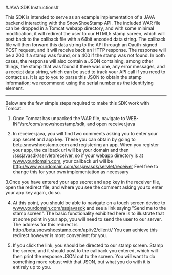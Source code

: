 #JAVA SDK Instructions#

This SDK is intended to serve as an example implementation of a JAVA backend interacting
with the SnowShoeStamp API. The included WAR file can be dropped in a Tomcat webapp directory,
and with some minimal modification, it will redirect the user to our HTML5 stamp screen, which 
will post back to the callback file with a 64bit encoded data string. The callback file will then 
forward this data string to the API through an Oauth-signed POST request, and it will receive back 
an HTTP response. The response will be a 200 if a stamp was found, or a 400 if the stamp was not found.
In both cases, the response will also contain a JSON containing, among other things, the stamp that
was found if there was one, any error messages, and a receipt data string, which can be used to 
track your API call if you need to contact us. It is up to you to parse this JSON to obtain the stamp 
information; we recommend using the serial number as the identifying element.

---

Below are the few simple steps required to make this SDK work with Tomcat.

1. Once Tomcat has unpacked the WAR file, navigate to WEB-INF/src/com/snowshoestamp/sdk, and open 
receiver.java

2. In receiver.java, you will find two comments asking you to enter your app secret and app key. 
These you can obtain by going to beta.snowshoestamp.com and registering an app. When you register
your app, the callback url will be your domain and then /sssjavasdk/servlet/receiver, so if your webapp 
directory is at www.yourdomain.com, your callback url will be 
http://www.yourdomain.com/sssjavasdk/servlet/receiver
Feel free to change this for your own implementation as necessary

3.Once you have entered your app secret and app key in the receiver file, open the redirect file, 
and where you see the comment asking you to enter your app key again, do so.

4. At this point, you should be able to navigate on a touch screen device to www.yourdomain.com/sssjavasdk
and see a link saying "Send me to the stamp screen". The basic functionality exhibited here is to
illustrate that at some point in your app, you will need to send the user to our server. The address for this
redirect is http://beta.snowshoestamp.com/api/v2/client/<your app key here>/  You can achieve this redirect 
however is most convenient for you. 

5. If you click the link, you should be directed to our stamp screen. Stamp the screen, and
it should post to the callback you entered, which will then print the response JSON out to the screen. 
You will want to do something more robust with that JSON, but what you do with it is entirely up to you.